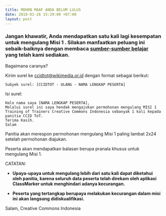 ```yaml
---
title: MOHON MAAF ANDA BELUM LULUS
date: 2018-01-26 15:29:00 +07:00
layout: post
---
```


### Jangan khawatir,  Anda mendapatkan satu kali lagi kesempatan untuk mengulang Misi 1 . Silakan  manfaatkan peluang ini sebaik-baiknya dengan membaca [sumber-sumber belajar](http://http://creativecommons.or.id/sertifikasi-perwakilan-ccid-training-of-trainers-creative-commons-indonesia/sumber-belajar/) yang telah kami sediakan.

Bagaimana caranya?

Kirim surel ke ccidtot@wikimedia.or.id dengan format sebagai berikut:

`Subyek surel: [CCIDTOT - ULANG - NAMA LENGKAP PESERTA]`

Isi surel:

`Halo nama saya [NAMA LENGKAP PESERTA],                             Melalui surel ini saya hendak mengajukan permohonan mengulang MISI 1 Training of Trainers Creative Commons Indonesia sebanyak 1 kali kepada panitia CCID ToT.                                                                                                                                                 Terima Kasih.                                                                  Salam`

Panitia akan merespon permohonan mengulang Misi 1 paling lambat 2x24 setelah permohonan diajukan. 

Peserta akan mendapatkan balasan berupa pranala khusus untuk mengulang Misi 1.

CATATAN:

* **Upaya-upaya untuk mengulang lebih dari satu kali dapat diketahui oleh panitia, karena seluruh data peserta telah direkam oleh aplikasi ClassMarker untuk menghindari adanya kecurangan.**


* **Peserta yang tertangkap berupaya melakukan kecurangan dalam misi ini akan langsung didiskualifikasi.**

Salam,
Creative Commons Indonesia
